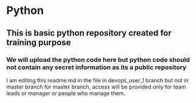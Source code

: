 # Python
## This is basic python repository created for training purpose
### We will upload the python code here but python code should not contain any secret information as its a public repository




I am editing this readme.md in the file in devops_user_1 branch but not in master branch
for master branch, access will be provided only for team leads or manager or people who manage them.
